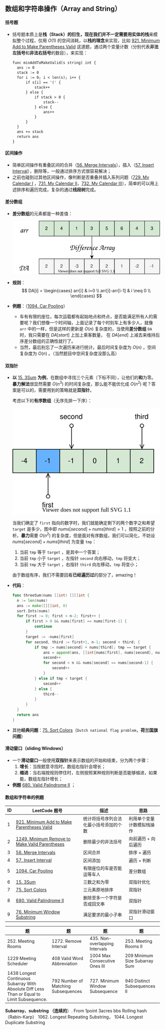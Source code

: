 ## 数组和字符串操作（Array and String）

#### **括号题**

- 括号题本质上是**栈（Stack）**的衍生，现在我们并不一定需要用**实体的栈**来模拟整个过程，仅用 $O(1)$ 的空间消耗，以**栈的理念**来实现，比如 [921. Minimum Add to Make Parentheses Valid](https://leetcode.cn/problems/minimum-add-to-make-parentheses-valid/) 这道题，通过两个变量计数（分别代表**非法左括号**和**非法右括号**的数目），来实现：

  ```
  func minAddToMakeValid(s string) int {
  	ans := 0
  	stack := 0
  	for i := 0; i < len(s); i++ {
  		if s[i] == '(' {
  			stack++
  		} else {
  			if stack > 0 {
  				stack--
  			} else {
  				ans++
  			}
  		}
  	}
  	ans += stack
  	return ans
  }
  ```

  

#### 区间操作

- 简单区间操作有重叠区间的合并（[56. Merge Intervals](https://leetcode.cn/problems/merge-intervals/)），插入（[57. Insert Interval](https://leetcode.cn/problems/insert-interval/)），删除等，一般通过排序方式很容易解决；
- 之前也碰到过其他区间操作，像判断是否重叠并插入系列问题（[729. My Calendar I](https://leetcode.cn/problems/my-calendar-i/) ，[731. My Calendar II](https://leetcode.cn/problems/my-calendar-ii/)，[732. My Calendar III](https://leetcode.cn/problems/my-calendar-iii/)），简单的可以用上述排序和遍历完成，复杂的通过**线段树**完成。



#### 差分数组

- **差分数组**的元素都是一种差值：

  ![difference-array](images/difference-array.svg)

- **规则**：
  $$
  DA[i] = \begin{cases}
  	arr[i] 				& i=0 		\\
  	arr[i]-arr[i-1] 	& i \neq 0	\\
  \end{cases}
  $$

- **例题**：（[1094. Car Pooling](https://leetcode.cn/problems/car-pooling/)）

  - 车有有限的座位，每次运载都有起始地点和终点，是否能满足所有人的需要呢？我们想像一个时间轴，上面记录了每个时刻车上有多少人，就像 `arr` 中的一样，但是这样的更新是 $O(n)$ 复杂度的，当使用**差分数组** `DA` 时，我只需要在 $DA[start]$ 上加上乘客数量， 在 $DA[end]$ 上减去来维持后序差分数组的正确性就行了。
  - 当然，最后别忘了一次遍历来进行统计。最后时间复杂度为 $O(n)$ ，空间复杂度为 $O(n)$ 。（当然题目中空间复杂度没那么高）



#### 双指针

- **以** [15. 3Sum](https://leetcode.cn/problems/3sum/) **为例**，在数组中寻找三个元素（下标不同），让他们的**和**为零。**暴力解法**很显然需要 $O(n^3)$ 的时间复杂度，那么能不能优化成 $O(n^2)$ 呢？答案是可以的，需要用到的策略就是**双指针**。

  考虑以下的**有序数组**（无序先排一下序）：

  ![double-pointer](images/double-pointer.svg)

  当我们确定了 `first` 指向的数字时，我们就能确定剩下的两个数字之和希望 `target` 是多少，图中即 $nums[second]+nums[third] = 1$ ，按照之前的分析，**暴力**需要 $O(n^2)$ 的复杂度，但是面对有序数组，我们可以简化，不妨设 $nums[second]+nums[third]$ 为变量 `tmp`：

  1. 当前 `tmp` 等于 `target` ，是其中一个答案；
  2. 当前 `tmp` 小于 `target` ，左指针 `second` 向右移动，`tmp` 将变大；
  3. 当前 `tmp` 大于 `target` ，右指针 `third` 向左移动，`tmp` 将变小；

  由于数组有序，我们不需要回看**已经遍历过**的部分了，amazing！

- **代码**：

  ```go
  func threeSum(nums []int) [][]int {
  	n := len(nums)
  	ans := make([][]int, 0)
  	sort.Ints(nums)
  	for first := 0; first < n-2; first++ {
  		if first > 0 && nums[first] == nums[first-1] {
  			continue
  		}
  		target := -nums[first]
  		for second, third := first+1, n-1; second < third; {
  			if tmp := nums[second] + nums[third]; tmp == target {
  				ans = append(ans, []int{nums[first], nums[second], nums[third]})
  				second++
  				for second < n && nums[second] == nums[second-1] {
  					second++
  				}
  			} else if tmp < target {
  				second++
  			} else {
  				third--
  			}
  		}
  	}
  	return ans
  }
  ```

- 其他**经典问题**：[75. Sort Colors](https://leetcode.cn/problems/sort-colors/)（`Dutch national flag problem`，**荷兰国旗问题**）



#### 滑动窗口（sliding Windows）

- 一个**滑动窗口**一般使用**双指针**来表示数组的开始和结束，分为两个步骤：
  1. **增长**：当按题意寻找时，数组右指针会增长；
  2. **缩进**：当右端按规则停住时，左侧按照某种规则判断是否能够缩进，如果能，数组左指针增长；
- **例题** [680. Valid Palindrome II](https://leetcode.cn/problems/valid-palindrome-ii/) ；



#### 数组和字符串的例题

| ID   | LeetCode 题号                                                | 描述                                   | 思路                       |
| ---- | ------------------------------------------------------------ | -------------------------------------- | -------------------------- |
| 1    | [921. Minimum Add to Make Parentheses Valid](https://leetcode.cn/problems/minimum-add-to-make-parentheses-valid/) | 统计将括号序列合法化最小括号添加的个数 | 利用单个变量计数模拟栈操作 |
| 2    | [1249. Minimum Remove to Make Valid Parentheses](https://leetcode.cn/problems/minimum-remove-to-make-valid-parentheses/) | 删除最少的非法括号                     | 向前遍历 + 向后遍历        |
| 3    | [56. Merge Intervals](https://leetcode.cn/problems/merge-intervals/) | 区间合并                               | 排序 + 遍历                |
| 4    | [57. Insert Interval](https://leetcode.cn/problems/insert-interval/) | 区间添加                               | 遍历 + 判断                |
| 5    | [1094. Car Pooling](https://leetcode.cn/problems/car-pooling/) | 有限座位的车是否能运等车人             | 差分数组                   |
| 6    | [15. 3Sum](https://leetcode.cn/problems/3sum/)               | 三数之和为零                           | 双指针优化                 |
| 7    | [75. Sort Colors](https://leetcode.cn/problems/sort-colors/) | 三元素原地排序                         | 双指针                     |
| 8    | [680. Valid Palindrome II](https://leetcode.cn/problems/valid-palindrome-ii/) | 删除至多一个字符是否成回文串           | 双指针                     |
| 9    | [76. Minimum Window Substring](https://leetcode.cn/problems/minimum-window-substring/) | 满足要求的最小子串                     | 双指针滑动窗口             |

| 题                                                           | 题                                  | 题                              | 题                             |
| ------------------------------------------------------------ | ----------------------------------- | ------------------------------- | ------------------------------ |
| 252. Meeting Rooms                                           | 1272. Remove Interval               | 435. Non-overlapping Intervals  | 253. Meeting Rooms II          |
| 1229 Meeting Scheduler                                       | 408 Valid Word Abbreviation         | 1004 Max Consecutive Ones III   | 209  Minimum Size Subarray Sum |
| 1438 Longest Continuous Subarray With Absolute Diff Less Than or Equal to Limit Subsequence. | 792 Number of Matching Subsequences | 727. Minimum Window Subsequence | 940 Distinct Subsequences II   |

**Subarray、substring （连续的**）. From 1point 3acres bbs
Rolling hash （Rabin-Karp） 1062. Longest Repeating Substring， 1044. Longest Duplicate Substring
